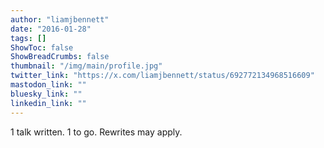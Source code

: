 ```yaml
---
author: "liamjbennett"
date: "2016-01-28"
tags: []
ShowToc: false
ShowBreadCrumbs: false
thumbnail: "/img/main/profile.jpg"
twitter_link: "https://x.com/liamjbennett/status/692772134968516609"
mastodon_link: ""
bluesky_link: ""
linkedin_link: ""
---
```


1 talk written. 1 to go. Rewrites may apply.

